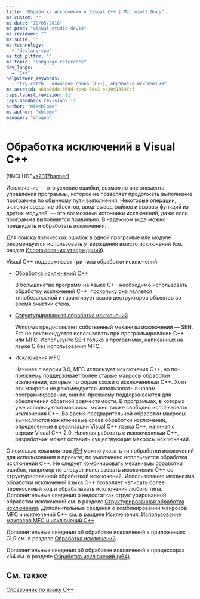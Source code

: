 ```yaml
---
title: "Обработка исключений в Visual C++ | Microsoft Docs"
ms.custom: ""
ms.date: "12/05/2016"
ms.prod: "visual-studio-dev14"
ms.reviewer: ""
ms.suite: ""
ms.technology: 
  - "devlang-cpp"
ms.tgt_pltfrm: ""
ms.topic: "language-reference"
dev_langs: 
  - "C++"
helpviewer_keywords: 
  - "try-catch - ключевое слово [C++], обработка исключений"
ms.assetid: a6aa08de-669d-4ce8-9ec3-ec20d1354fcf
caps.latest.revision: 11
caps.handback.revision: 11
author: "mikeblome"
ms.author: "mblome"
manager: "ghogen"
---
```

# Обработка исключений в Visual C++
[!INCLUDE[vs2017banner](../assembler/inline/includes/vs2017banner.md)]

Исключение — это условие ошибки, возможно вне элемента управления программы, которое не позволяет продолжать выполнение программы по обычному пути выполнения.  Некоторые операции, включая создание объектов, ввод\-вывод файлов и вызовы функций из других модулей, — это возможные источники исключений, даже если программа выполняется правильно.  В надежном коде можно предвидеть и обработать исключения.  
  
 Для поиска логических ошибок в одной программе или модуле рекомендуется использовать утверждения вместо исключений \(см. раздел [Использование утверждений](../Topic/C-C++%20Assertions.md)\).  
  
 Visual C\+\+ поддерживает три типа обработки исключений.  
  
-   [Обработка исключений С\+\+](../cpp/cpp-exception-handling.md)  
  
     В большинстве программ на языке C\+\+ необходимо использовать обработку исключений C\+\+, поскольку она является типобезопасной и гарантирует вызов деструкторов объектов во время очистки стека.  
  
-   [Структурированная обработка исключений](../cpp/structured-exception-handling-c-cpp.md)  
  
     Windows предоставляет собственный механизм исключений — SEH.  Его не рекомендуется использовать при программировании C\+\+ или MFC.  Используйте SEH только в программах, написанных на языке С без использования MFC.  
  
-   [Исключения MFC](../mfc/exception-handling-in-mfc.md)  
  
     Начиная с версии 3.0, MFC использует исключения C\+\+, но по\-прежнему поддерживает более старые макросы обработки исключений, которые по форме схожи с исключениями C\+\+.  Хотя эти макросы не рекомендуется использовать в новом программировании, они по\-прежнему поддерживаются для обеспечения обратной совместимости.  В программах, в которых уже используются макросы, можно также свободно использовать исключения C\+\+.  Во время предварительной обработки макросы вычисляются как ключевые слова обработки исключений, определенные в реализации Visual C\+\+ языка C\+\+, начиная с версии Visual C\+\+ 2.0.  Начиная работать с исключениями C\+\+, разработчик может оставить существующие макросы исключений.  
  
 С помощью компилятора [\/EH](../build/reference/eh-exception-handling-model.md) можно указать тип обработки исключений для использования в проекте; по умолчанию используется обработка исключений C\+\+.  Не следует комбинировать механизмы обработки ошибок, например не следует использовать исключения C\+\+ со структурированной обработкой исключений.  Использование механизма обработки исключений языка C\+\+ позволяет написать более переносимый код и обрабатывать исключения любого типа.  Дополнительные сведения о недостатках структурированной обработки исключений см. в разделе [Структурированная обработка исключений](../cpp/structured-exception-handling-c-cpp.md).  Дополнительные сведения о комбинировании макросов MFC и исключений C\+\+ см. в разделе [Исключения. Использование макросов MFC и исключений C\+\+](../mfc/exceptions-using-mfc-macros-and-cpp-exceptions.md).  
  
 Дополнительные сведения об обработке исключений в приложениях CLR см. в разделе [Обработка исключений](../windows/exception-handling-cpp-component-extensions.md).  
  
 Дополнительные сведения об обработке исключений в процессорах x64 см. в разделе [Обработка исключений \(x64\)](../build/exception-handling-x64.md).  
  
## См. также  
 [Справочник по языку C\+\+](../cpp/cpp-language-reference.md)